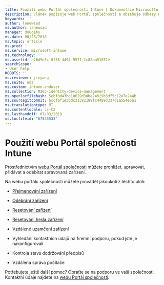 ```yaml
---
title: Použití webu Portál společnosti Intune | Dokumentace Microsoftu
description: Článek popisuje web Portál společnosti a obsahuje odkazy na postupy úloh, které mohou koncoví uživatelé provádět na webu.
keywords: ''
author: lenewsad
ms.author: lanewsad
manager: dougeby
ms.date: 08/28/2018
ms.topic: article
ms.prod: ''
ms.service: microsoft-intune
ms.technology: ''
ms.assetid: a26d9e3c-8f58-4494-9571-fc88ba91852e
searchScope:
- User help
ROBOTS: ''
ms.reviewer: jieyang
ms.suite: ems
ms.custom: intune-enduser
ms.collection: M365-identity-device-management
ms.openlocfilehash: 5ebf8d43bd18629d38be24929b3df5c12a7e244b
ms.sourcegitcommit: bccfbf1e3bdc31382189fc4489d337d1a554e6a1
ms.translationtype: MT
ms.contentlocale: cs-CZ
ms.lasthandoff: 07/03/2019
ms.locfileid: "67546533"
---
```

# <a name="using-the-intune-company-portal-website"></a>Použití webu Portál společnosti Intune
Prostřednictvím [webu Portál společnosti](https://portal.manage.microsoft.com) můžete prohlížet, upravovat, přidávat a odebírat spravovaná zařízení.

Na webu portálu společnosti můžete provádět jakoukoli z těchto úloh:

- [Přejmenování zařízení](rename-your-device-cpwebsite.md)

- [Odebrání zařízení](remove-your-device-cpwebsite.md)

- [Resetování zařízení](reset-erase-your-device-cpwebsite.md)

- [Resetování hesla zařízení](reset-your-passcode-cpwebsite.md)

- [Vzdálené uzamčení zařízení](remote-lock-your-device-cpwebsite.md)

- Vyhledání kontaktních údajů na firemní podporu, pokud jste je nakonfigurovali

- Kontrola stavu dodržování předpisů

- Vzdálená správa počítače

Potřebujete ještě další pomoc? Obraťte se na podporu ve vaší společnosti. Kontaktní údaje najdete na [webu Portál společnosti](https://go.microsoft.com/fwlink/?linkid=2010980).
